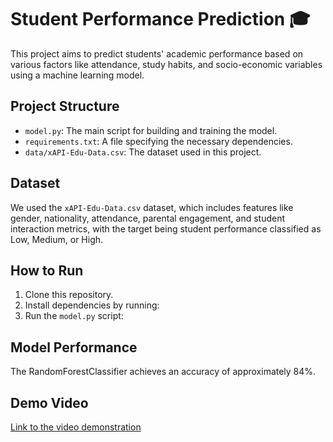 # Student Performance Prediction 🎓

This project aims to predict students' academic performance based on various factors like attendance, study habits, and socio-economic variables using a machine learning model.

## Project Structure
- `model.py`: The main script for building and training the model.
- `requirements.txt`: A file specifying the necessary dependencies.
- `data/xAPI-Edu-Data.csv`: The dataset used in this project.

## Dataset
We used the `xAPI-Edu-Data.csv` dataset, which includes features like gender, nationality, attendance, parental engagement, and student interaction metrics, with the target being student performance classified as Low, Medium, or High.

## How to Run
1. Clone this repository.
2. Install dependencies by running:
3. Run the `model.py` script:

## Model Performance
The RandomForestClassifier achieves an accuracy of approximately 84%.

## Demo Video
[Link to the video demonstration](#)  <!-- https://drive.google.com/file/d/1NVWuz0qz-W0lzMuEKbIQ4mCQ3XzlLkxz/view?usp=sharing -->
